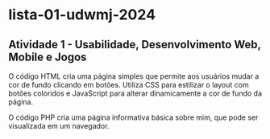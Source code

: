 # lista-01-udwmj-2024
## Atividade 1 - Usabilidade, Desenvolvimento Web, Mobile e Jogos

O código HTML cria uma página simples que permite aos usuários mudar a cor de fundo clicando em botões. Utiliza CSS para estilizar o layout com botões coloridos e JavaScript para alterar dinamicamente a cor de fundo da página.

O código PHP cria uma página informativa básica sobre mim, que pode ser visualizada em um navegador.
